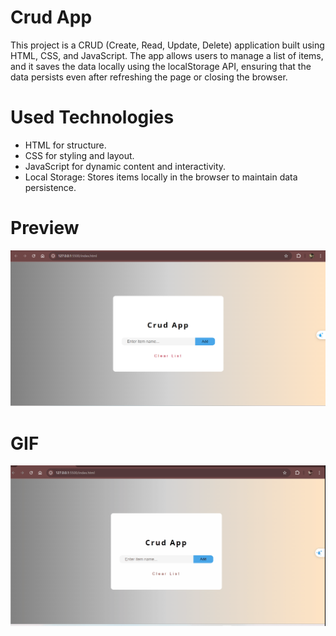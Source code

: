 #  Crud App
This project is a CRUD (Create, Read, Update, Delete) application built using HTML, CSS, and JavaScript. The app allows users to manage a list of items, and it saves the data locally using the localStorage API, ensuring that the data persists even after refreshing the page or closing the browser.

# Used Technologies
- HTML for structure.
- CSS for styling and layout.
- JavaScript for dynamic content and interactivity.
- Local Storage: Stores items locally in the browser to maintain data persistence.

# Preview

![](img/ss.png)


# GIF

![](img/crudApp.gif)